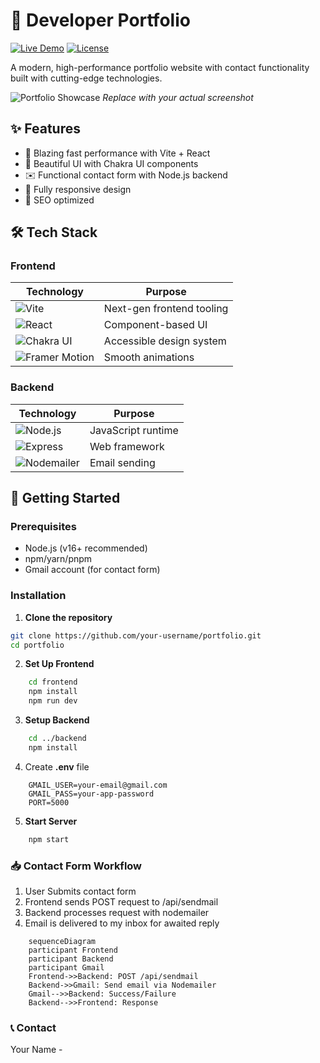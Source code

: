 # 🌟 Developer Portfolio

[![Live Demo](https://img.shields.io/badge/Live_Demo-Online-brightgreen?style=for-the-badge)](https://your-portfolio-url.com)
[![License](https://img.shields.io/badge/License-MIT-blue?style=for-the-badge)](LICENSE)

A modern, high-performance portfolio website with contact functionality built with cutting-edge technologies.

![Portfolio Showcase](screenshots/portfolio-preview.gif) _Replace with your actual screenshot_

## ✨ Features

- 🚀 Blazing fast performance with Vite + React
- 🌈 Beautiful UI with Chakra UI components
- ✉️ Functional contact form with Node.js backend
- 📱 Fully responsive design
- 🎯 SEO optimized

## 🛠 Tech Stack

### Frontend

| Technology                                                                                                      | Purpose                   |
| --------------------------------------------------------------------------------------------------------------- | ------------------------- |
| ![Vite](https://img.shields.io/badge/Vite-B73BFE?style=for-the-badge&logo=vite&logoColor=FFD62E)                | Next-gen frontend tooling |
| ![React](https://img.shields.io/badge/React-20232A?style=for-the-badge&logo=react&logoColor=61DAFB)             | Component-based UI        |
| ![Chakra UI](https://img.shields.io/badge/Chakra--UI-319795?style=for-the-badge&logo=chakra-ui&logoColor=white) | Accessible design system  |
| ![Framer Motion](https://img.shields.io/badge/Framer_Motion-0055FF?style=for-the-badge)                         | Smooth animations         |

### Backend

| Technology                                                                                                 | Purpose            |
| ---------------------------------------------------------------------------------------------------------- | ------------------ |
| ![Node.js](https://img.shields.io/badge/Node.js-339933?style=for-the-badge&logo=nodedotjs&logoColor=white) | JavaScript runtime |
| ![Express](https://img.shields.io/badge/Express-000000?style=for-the-badge&logo=express&logoColor=white)   | Web framework      |
| ![Nodemailer](https://img.shields.io/badge/Nodemailer-339933?style=for-the-badge)                          | Email sending      |

## 🚀 Getting Started

### Prerequisites

- Node.js (v16+ recommended)
- npm/yarn/pnpm
- Gmail account (for contact form)

### Installation

1. **Clone the repository**

```bash
git clone https://github.com/your-username/portfolio.git
cd portfolio
```

2. **Set Up Frontend**

```bash
    cd frontend
    npm install
    npm run dev
```

3. **Setup Backend**

```bash
    cd ../backend
    npm install
```

4. Create **.env** file

```env
    GMAIL_USER=your-email@gmail.com
    GMAIL_PASS=your-app-password
    PORT=5000
```

5. **Start Server**

```bash
    npm start
```

### 📥 Contact Form Workflow

1. User Submits contact form
2. Frontend sends POST request to /api/sendmail
3. Backend processes request with nodemailer
4. Email is delivered to my inbox for awaited reply

```mermaid
    sequenceDiagram
    participant Frontend
    participant Backend
    participant Gmail
    Frontend->>Backend: POST /api/sendmail
    Backend->>Gmail: Send email via Nodemailer
    Gmail-->>Backend: Success/Failure
    Backend-->>Frontend: Response
```

### 📞 Contact

Your Name -
